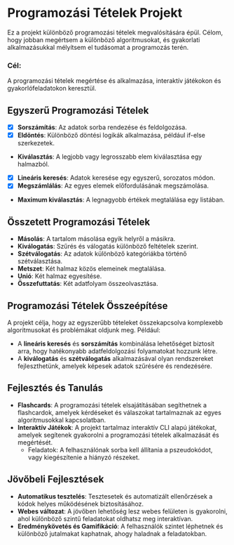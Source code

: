 # Programozási Tételek Projekt

Ez a projekt különböző programozási tételek megvalósítására épül. Célom, hogy jobban megértsem a különböző algoritmusokat, és gyakorlati alkalmazásukkal mélyítsem el tudásomat a programozás terén.

### Cél:
A programozási tételek megértése és alkalmazása, interaktív játékokon és gyakorlófeladatokon keresztül.

## Egyszerű Programozási Tételek
- [x] **Sorszámítás**: Az adatok sorba rendezése és feldolgozása.
- [x] **Eldöntés**: Különböző döntési logikák alkalmazása, például if-else szerkezetek.
- **Kiválasztás**: A legjobb vagy legrosszabb elem kiválasztása egy halmazból.
- [x] **Lineáris keresés**: Adatok keresése egy egyszerű, sorozatos módon.
- [x] **Megszámlálás**: Az egyes elemek előfordulásának megszámolása.
- **Maximum kiválasztás**: A legnagyobb értékek megtalálása egy listában.

## Összetett Programozási Tételek
- **Másolás**: A tartalom másolása egyik helyről a másikra.
- **Kiválogatás**: Szűrés és válogatás különböző feltételek szerint.
- **Szétválogatás**: Az adatok különböző kategóriákba történő szétválasztása.
- **Metszet**: Két halmaz közös elemeinek megtalálása.
- **Unió**: Két halmaz egyesítése.
- **Összefuttatás**: Két adatfolyam összeolvasztása.

## Programozási Tételek Összeépítése
A projekt célja, hogy az egyszerűbb tételeket összekapcsolva komplexebb algoritmusokat és problémákat oldjunk meg. Például:
- A **lineáris keresés** és **sorszámítás** kombinálása lehetőséget biztosít arra, hogy hatékonyabb adatfeldolgozási folyamatokat hozzunk létre.
- A **kiválogatás** és **szétválogatás** alkalmazásával olyan rendszereket fejleszthetünk, amelyek képesek adatok szűrésére és rendezésére.

## Fejlesztés és Tanulás
- **Flashcards**: A programozási tételek elsajátításában segíthetnek a flashcardok, amelyek kérdéseket és válaszokat tartalmaznak az egyes algoritmusokkal kapcsolatban.
- **Interaktív Játékok**: A projekt tartalmaz interaktív CLI alapú játékokat, amelyek segítenek gyakorolni a programozási tételek alkalmazását és megértését.
  - Feladatok: A felhasználónak sorba kell állítania a pszeudokódot, vagy kiegészítenie a hiányzó részeket.

## Jövőbeli Fejlesztések
- **Automatikus tesztelés**: Tesztesetek és automatizált ellenőrzések a kódok helyes működésének biztosításához.
- **Webes változat**: A jövőben lehetőség lesz webes felületen is gyakorolni, ahol különböző szintű feladatokat oldhatsz meg interaktívan.
- **Eredménykövetés és Gamifikáció**: A felhasználók szintet léphetnek és különböző jutalmakat kaphatnak, ahogy haladnak a feladatokban.
